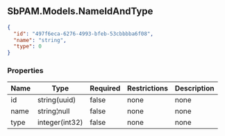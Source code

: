 
<h2 id="tocS_SbPAM.Models.NameIdAndType">SbPAM.Models.NameIdAndType</h2>

<a id="schemasbpam.models.nameidandtype"></a>
<a id="schema_SbPAM.Models.NameIdAndType"></a>
<a id="tocSsbpam.models.nameidandtype"></a>
<a id="tocssbpam.models.nameidandtype"></a>

```json
{
  "id": "497f6eca-6276-4993-bfeb-53cbbbba6f08",
  "name": "string",
  "type": 0
}

```

### Properties

|Name|Type|Required|Restrictions|Description|
|---|---|---|---|---|
|id|string(uuid)|false|none|none|
|name|string¦null|false|none|none|
|type|integer(int32)|false|none|none|


